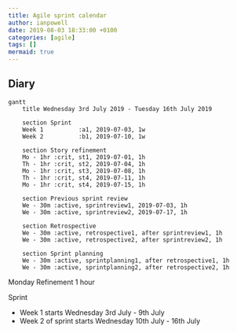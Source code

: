 ```yaml
---
title: Agile sprint calendar
author: ianpowell
date: 2019-08-03 18:33:00 +0100
categories: [agile]
tags: []
mermaid: true
---
```

## Diary
```mermaid
gantt
    title Wednesday 3rd July 2019 - Tuesday 16th July 2019

    section Sprint
    Week 1          :a1, 2019-07-03, 1w
    Week 2          :b1, 2019-07-10, 1w

    section Story refinement
    Mo - 1hr :crit, st1, 2019-07-01, 1h
    Th - 1hr :crit, st2, 2019-07-04, 1h
    Mo - 1hr :crit, st3, 2019-07-08, 1h
    Th - 1hr :crit, st4, 2019-07-11, 1h
    Mo - 1hr :crit, st4, 2019-07-15, 1h

    section Previous sprint review
    We - 30m :active, sprintreview1, 2019-07-03, 1h
    We - 30m :active, sprintreview2, 2019-07-17, 1h

    section Retrospective
    We - 30m :active, retrospective1, after sprintreview1, 1h
    We - 30m :active, retrospective2, after sprintreview2, 1h

    section Sprint planning
    We - 30m :active, sprintplanning1, after retrospective1, 1h
    We - 30m :active, sprintplanning2, after retrospective2, 1h
```

Monday Refinement 1 hour

Sprint
* Week 1 starts Wednesday 3rd July - 9th July
* Week 2 of sprint starts Wednesday 10th July - 16th July
